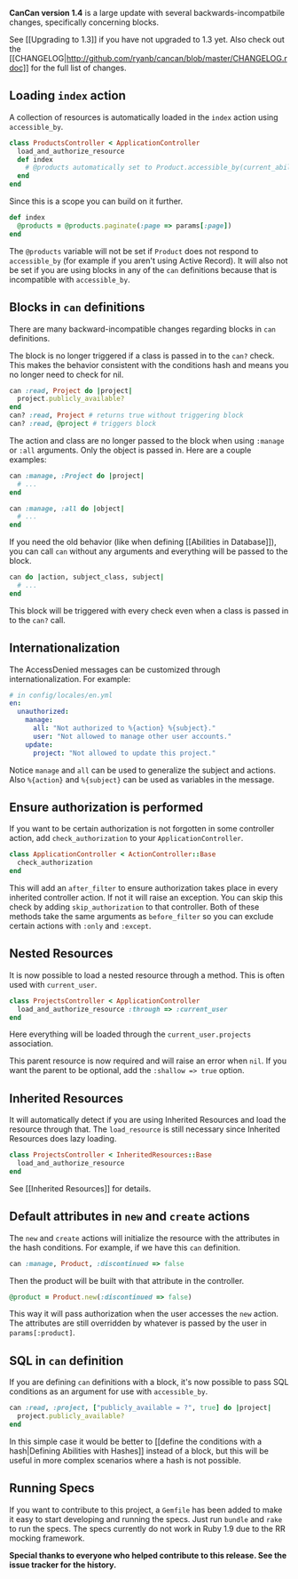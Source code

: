 **CanCan version 1.4** is a large update with several backwards-incompatbile changes, specifically concerning blocks.

See [[Upgrading to 1.3]] if you have not upgraded to 1.3 yet. Also check out the [[CHANGELOG|http://github.com/ryanb/cancan/blob/master/CHANGELOG.rdoc]] for the full list of changes.

## Loading `index` action

A collection of resources is automatically loaded in the `index` action using `accessible_by`.

```ruby
class ProductsController < ApplicationController
  load_and_authorize_resource
  def index
    # @products automatically set to Product.accessible_by(current_ability)
  end
end
```

Since this is a scope you can build on it further.

```ruby
def index
  @products = @products.paginate(:page => params[:page])
end
```

The `@products` variable will not be set if `Product` does not respond to `accessible_by` (for example if you aren't using Active Record). It will also not be set if you are using blocks in any of the `can` definitions because that is incompatible with `accessible_by`.


## Blocks in `can` definitions

There are many backward-incompatible changes regarding blocks in `can` definitions.

The block is no longer triggered if a class is passed in to the `can?` check. This makes the behavior consistent with the conditions hash and means you no longer need to check for nil.

```ruby
can :read, Project do |project|
  project.publicly_available?
end
can? :read, Project # returns true without triggering block
can? :read, @project # triggers block
```

The action and class are no longer passed to the block when using `:manage` or `:all` arguments. Only the object is passed in. Here are a couple examples:

```ruby
can :manage, :Project do |project|
  # ...
end

can :manage, :all do |object|
  # ...
end
```

If you need the old behavior (like when defining [[Abilities in Database]]), you can call `can` without any arguments and everything will be passed to the block.

```ruby
can do |action, subject_class, subject|
  # ...
end
```

This block will be triggered with every check even when a class is passed in to the `can?` call.


## Internationalization

The AccessDenied messages can be customized through internationalization. For example:

```yaml
# in config/locales/en.yml
en:
  unauthorized:
    manage:
      all: "Not authorized to %{action} %{subject}."
      user: "Not allowed to manage other user accounts."
    update:
      project: "Not allowed to update this project."
```

Notice `manage` and `all` can be used to generalize the subject and actions. Also `%{action}` and `%{subject}` can be used as variables in the message.


## Ensure authorization is performed

If you want to be certain authorization is not forgotten in some controller action, add `check_authorization` to your `ApplicationController`.

```ruby
class ApplicationController < ActionController::Base
  check_authorization
end
```

This will add an `after_filter` to ensure authorization takes place in every inherited controller action. If not it will raise an exception. You can skip this check by adding `skip_authorization` to that controller. Both of these methods take the same arguments as `before_filter` so you can exclude certain actions with `:only` and `:except`.


## Nested Resources

It is now possible to load a nested resource through a method. This is often used with `current_user`.

```ruby
class ProjectsController < ApplicationController
  load_and_authorize_resource :through => :current_user
end
```

Here everything will be loaded through the `current_user.projects` association.

This parent resource is now required and will raise an error when `nil`. If you want the parent to be optional, add the `:shallow => true` option.


## Inherited Resources

It will automatically detect if you are using Inherited Resources and load the resource through that. The `load_resource` is still necessary since Inherited Resources does lazy loading.

```ruby
class ProjectsController < InheritedResources::Base
  load_and_authorize_resource
end
```

See [[Inherited Resources]] for details.

## Default attributes in `new` and `create` actions

The `new` and `create` actions will initialize the resource with the attributes in the hash conditions. For example, if we have this `can` definition.

```ruby
can :manage, Product, :discontinued => false
```

Then the product will be built with that attribute in the controller.

```ruby
@product = Product.new(:discontinued => false)
```

This way it will pass authorization when the user accesses the `new` action. The attributes are still overridden by whatever is passed by the user in `params[:product]`.


## SQL in `can` definition

If you are defining `can` definitions with a block, it's now possible to pass SQL conditions as an argument for use with `accessible_by`.

```ruby
can :read, :project, ["publicly_available = ?", true] do |project|
  project.publicly_available?
end
```

In this simple case it would be better to [[define the conditions with a hash|Defining Abilities with Hashes]] instead of a block, but this will be useful in more complex scenarios where a hash is not possible.


## Running Specs

If you want to contribute to this project, a `Gemfile` has been added to make it easy to start developing and running the specs. Just run `bundle` and `rake` to run the specs. The specs currently do not work in Ruby 1.9 due to the RR mocking framework.

**Special thanks to everyone who helped contribute to this release. See the issue tracker for the history.**

